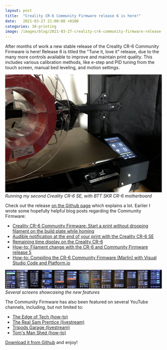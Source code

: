 ```yaml
---
layout: post
title:  "Creality CR-6 Community Firmware release 6 is here!"
date:   2021-03-27 21:00:00 +0100
categories: 3d-printing
image: /images/blog/2021-03-27-creality-cr6-community-firmware-release-6-is-here/cover.jpg
---
```


After months of work a new stable release of the Creality CR-6 Community Firmware is here! Release 6 is titled the "Tune it, love it" release, due to the many more controls available to improve and maintain print quality. This includes various calibration methods, like e-step and PID tuning from the touch screen, manual bed leveling, and motion settings.


<style scoped>
  img + p, img + em {
    clear: both;
    display: block;
  }
</style>

![Community Firmware 6 for the Creality CR-6](/images/blog/2021-03-27-creality-cr6-community-firmware-release-6-is-here/cover.jpg)
*Running my second Creality CR-6 SE, with BTT SKR CR-6 motherboard*

Check out the release [on the Github page](https://github.com/CR6Community/Marlin/releases/tag/v2.0.7.3-cr6-community-release-6) which explains a lot. Earlier I wrote some hopefully helpful blog posts regarding the Community Firmware:

- [Creality CR-6 Community Firmware: Start a print without drooping filament on the build plate while homing](/blog/2021/02/11/creality-cr6-community-firmware-start-print-without-drooping)
- [Audible notification at the end of your print with the Creality CR-6 SE](/blog/2021/03/13/audible-end-of-print-notification-on-the-creality-cr6)
- [Remaining time display on the Creality CR-6](https://damsteen.nl/blog/2021/03/13/estimated-time-remaining-with-the-cr6-community-firmware)
- [How-to: Filament change with the CR-6 and Community Firmware release 5](https://damsteen.nl/blog/2020/12/26/how-to-do-filament-change-with-cr6-community-firmware-release-5)
- [How-to: Compiling the CR-6 Community Firmware (Marlin) with Visual Studio Code and Platform.io](/blog/2021/01/08/how-to-compile-cr6community-marlin-with-vscode-platformio)

![Community Firmware 6 for the Creality CR-6](/images/blog/2021-03-27-creality-cr6-community-firmware-release-6-is-here/primary.jpg)
*Several screens showcasing the new features*

The Community Firmware has also been featured on several YouTube channels, including, but not limited to:

- [The Edge of Tech (how-to)](https://damsteen.nl/blog/2021/03/10/upgrading-the-cr6-printer-to-community-firmware-with-edge-of-tech)
- [The Real Sam Prentice (livestream)](https://damsteen.nl/blog/2021/03/11/cr6-community-firmware-release-6-sneak-peek-with-sam-prentice5)
- [Tripods Garage (livestream)](https://damsteen.nl/blog/2021/01/18/discussing-the-creality-cr6-community-firmware-on-tripods-garage)
- [Tom's Man Shed (how-to)](https://www.youtube.com/watch?v=2-Mnin3_1jw)

[Download it from Github](https://github.com/CR6Community/Marlin/releases/tag/v2.0.7.3-cr6-community-release-6) and enjoy!

